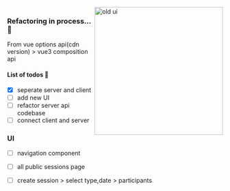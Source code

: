 <img title="old ui" align="right" src="https://github.com/David-code-hub/attendancemanager/assets/55393687/055a2265-3ed3-4a03-a01d-fa11da784d6f" width="300"/>

### Refactoring in process...🚀

From vue options api(cdn version) > vue3 composition api

#### List of todos 🌳

- [x] seperate server and client
- [ ] add new UI
- [ ] refactor server api codebase
- [ ] connect client and server

### UI

- [ ] navigation component
- [ ] all public sessions page
- [ ] create session > select type,date > participants

